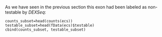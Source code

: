As we have seen in the previous section this exon had been labeled as non-testable by *DEXSeq*:
```
counts_subset=head(counts(ecs))
testable_subset=head(fData(ecs)$testable)
cbind(counts_subset, testable_subset)
```
